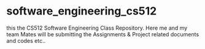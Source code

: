 # software_engineering_cs512
 this the CS512 Software Engineering Class Repository. Here me and my team Mates will be submitting the Assignments & Project related documents and codes etc..
